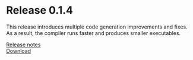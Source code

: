 Release 0.1.4
=============

This release introduces multiple code generation improvements and fixes. As a
result, the compiler runs faster and produces smaller executables.

[Release notes](/releases/0.1.4.html)  
[Download](/downloads.html)

